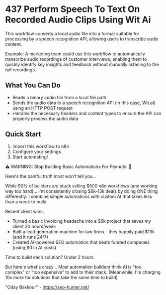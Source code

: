 # 437 Perform Speech To Text On Recorded Audio Clips Using Wit Ai

This workflow converts a local audio file into a format suitable for processing by a speech recognition API, allowing users to transcribe audio content.

Example: A marketing team could use this workflow to automatically transcribe audio recordings of customer interviews, enabling them to quickly identify key insights and feedback without manually listening to the full recordings.

## What You Can Do
- Reads a binary audio file from a local file path
- Sends the audio data to a speech recognition API (in this case, Wit.ai) using an HTTP POST request
- Handles the necessary headers and content types to ensure the API can properly process the audio data

## Quick Start
1. Import this workflow to n8n
2. Configure your settings
3. Start automating!

⚠️ WARNING: Stop Building Basic Automations For Peanuts. 🚫

Here's the painful truth most won't tell you...

While 90% of builders are stuck selling $500 n8n workflows (and working way too hard)...
I'm consistently closing $6k-13k deals by doing ONE thing differently:
I combine simple automations with custom AI that takes less than a week to build.

Recent client wins:
* Turned a basic invoicing headache into a $6k project that saves my client 20 hours/week
* Built a lead generation machine for law firms - they happily paid $13k (and it runs 24/7)
* Created AI-powered SEO automation that beats funded companies (using $0 in AI costs)

Time to build each solution? Under 2 hours.

But here's what's crazy...
Most automation builders think AI is "too complex" or "too expensive" to add to their stack.
(Meanwhile, I'm charging 10x more for solutions that take the same time to build)

"Oday Bakkour" - https://seo-hunter.net/
